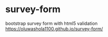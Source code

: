 # survey-form
bootstrap survey form with html5 validation
https://oluwashola1100.github.io/survey-form/
